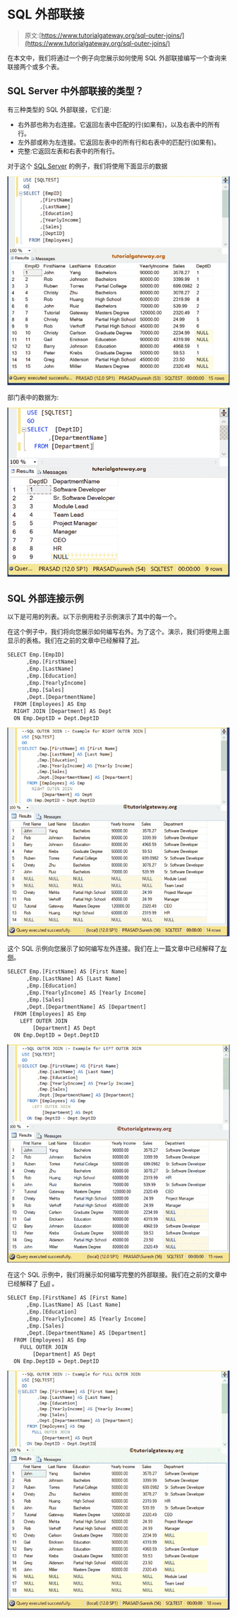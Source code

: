 # SQL 外部联接

> 原文:[https://www.tutorialgateway.org/sql-outer-joins/](https://www.tutorialgateway.org/sql-outer-joins/)

在本文中，我们将通过一个例子向您展示如何使用 SQL 外部联接编写一个查询来联接两个或多个表。

## SQL Server 中外部联接的类型？

有三种类型的 SQL 外部联接，它们是:

*   右外部也称为右连接。它返回左表中匹配的行(如果有)，以及右表中的所有行。
*   左外部或称为左连接。它返回左表中的所有行和右表中的匹配行(如果有)。
*   完整:它返回左表和右表中的所有行。

对于这个 [SQL Server](https://www.tutorialgateway.org/sql/) 的例子，我们将使用下面显示的数据

![SQL Outer Joins Example 1](img/e5db7cdca26154d74679d5e1b95aea80.png)

部门表中的数据为:

![SQL Outer Joins Example 2](img/87785442b859b210a3c3403c12c43a5f.png)

## SQL 外部连接示例

以下是可用的列表。以下示例用粒子示例演示了其中的每一个。

在这个例子中，我们将向您展示如何编写右外。为了这个。演示，我们将使用上面显示的表格。我们在之前的文章中已经解释了[对](https://www.tutorialgateway.org/sql-right-join/)。

```
SELECT Emp.[EmpID]
      ,Emp.[FirstName]
      ,Emp.[LastName]
      ,Emp.[Education]
      ,Emp.[YearlyIncome]
      ,Emp.[Sales]
      ,Dept.[DepartmentName]
  FROM [Employees] AS Emp
  RIGHT JOIN [Department] AS Dept
  ON Emp.DeptID = Dept.DeptID
```

![SQL OUTER JOINS Example 1](img/bf05b0df6ea34c9b04841d01d2696757.png)

这个 SQL 示例向您展示了如何编写左外连接。我们在上一篇文章中已经解释了[左侧](https://www.tutorialgateway.org/sql-left-join/)。

```
SELECT Emp.[FirstName] AS [First Name]
      ,Emp.[LastName] AS [Last Name]
      ,Emp.[Education]
      ,Emp.[YearlyIncome] AS [Yearly Income]
      ,Emp.[Sales]
      ,Dept.[DepartmentName] AS [Department]
  FROM [Employees] AS Emp
	LEFT OUTER JOIN 
		[Department] AS Dept
  ON Emp.DeptID = Dept.DeptID
```

![SQL OUTER JOINS Example 2](img/ed37fe2c4a403fd622a45096cd079974.png)

在这个 SQL 示例中，我们将展示如何编写完整的外部联接。我们在之前的文章中已经解释了 [Full](https://www.tutorialgateway.org/sql-full-join/) 。

```
SELECT Emp.[FirstName] AS [First Name]
      ,Emp.[LastName] AS [Last Name]
      ,Emp.[Education]
      ,Emp.[YearlyIncome] AS [Yearly Income]
      ,Emp.[Sales]
      ,Dept.[DepartmentName] AS [Department]
  FROM [Employees] AS Emp
	FULL OUTER JOIN 
		[Department] AS Dept
  ON Emp.DeptID = Dept.DeptID
```

![SQL OUTER JOINS Example 3](img/801f08f1bd896a0f64bf2738db143f55.png)